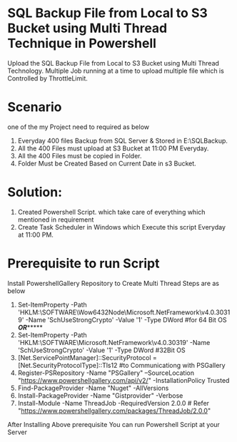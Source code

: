 # SQL Backup File from Local to S3 Bucket using Multi Thread Technique in Powershell
Upload the SQL Backup File from Local to S3 Bucket using Multi Thread Technology. Multiple Job running at a time to upload multiple file which is Controlled by  ThrottleLimit. 

# Scenario
one of the my Project need to required as below
1) Everyday 400 files Backup from SQL Server & Stored in E:\SQLBackup.
2) All the 400 Files must upload at S3 Bucket at 11:00 PM Everyday.
3) All the 400 Files must be copied in Folder.
4) Folder Must be Created Based on Current Date in s3 Bucket.

# Solution:
1) Created Powershell Script. which take care of everything which mentioned in requirement
2) Create Task Scheduler in Windows which Execute this script Everyday at 11:00 PM.

# Prerequisite to run Script
Install PowershellGallery Repository to Create Multi Thread
Steps are as below
1) Set-ItemProperty -Path 'HKLM:\SOFTWARE\Wow6432Node\Microsoft\.NetFramework\v4.0.30319' -Name 'SchUseStrongCrypto' -Value '1' -Type DWord #for 64 Bit OS
***************************************************************OR********************************************************************
2) Set-ItemProperty -Path 'HKLM:\SOFTWARE\Microsoft\.NetFramework\v4.0.30319' -Name 'SchUseStrongCrypto' -Value '1' -Type DWord #32Bit OS
3) [Net.ServicePointManager]::SecurityProtocol = [Net.SecurityProtocolType]::Tls12 #to Communicationg with PSGallery
4) Register-PSRepository -Name "PSGallery" –SourceLocation "https://www.powershellgallery.com/api/v2/" -InstallationPolicy Trusted
5) Find-PackageProvider -Name "Nuget" -AllVersions
6) Install-PackageProvider -Name "Gistprovider" -Verbose
7) Install-Module -Name ThreadJob -RequiredVersion 2.0.0 # Refer "https://www.powershellgallery.com/packages/ThreadJob/2.0.0"

After Installing Above prerequisite You can run Powershell Script at your Server
